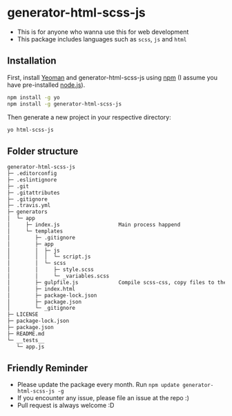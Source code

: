 # generator-html-scss-js

- This is for anyone who wanna use this for web development
- This package includes languages such as `scss`, `js` and `html`

## Installation

First, install [Yeoman](http://yeoman.io) and generator-html-scss-js using [npm](https://www.npmjs.com/) (I assume you have pre-installed [node.js](https://nodejs.org/)).

```bash
npm install -g yo
npm install -g generator-html-scss-js
```

Then generate a new project in your respective directory:

```bash
yo html-scss-js
```

## Folder structure

```bash
generator-html-scss-js
├─ .editorconfig
├─ .eslintignore
├─ .git
├─ .gitattributes
├─ .gitignore
├─ .travis.yml
├─ generators
│  └─ app
│     ├─ index.js                   Main process happend
│     └─ templates
│        ├─ .gitignore
│        ├─ app
│        │  ├─ js
│        │  │  └─ script.js
│        │  └─ scss
│        │     ├─ style.scss
│        │     └─ _variables.scss
│        ├─ gulpfile.js             Compile scss-css, copy files to their own dir
│        ├─ index.html
│        ├─ package-lock.json
│        ├─ package.json
│        └─ _gitignore
├─ LICENSE
├─ package-lock.json
├─ package.json
├─ README.md
└─ __tests__
   └─ app.js
```

## Friendly Reminder

- Please update the package every month. Run `npm update generator-html-scss-js -g`
- If you encounter any issue, please file an issue at the repo :)
- Pull request is always welcome :D